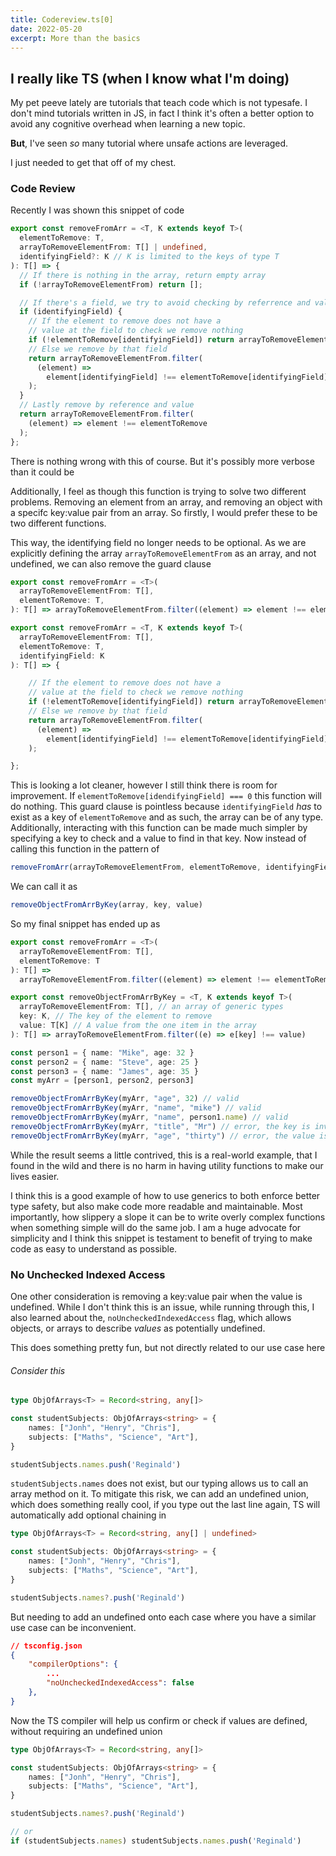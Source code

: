 ```yaml
---
title: Codereview.ts[0]
date: 2022-05-20
excerpt: More than the basics
---
```


## I really like TS (when I know what I'm doing)
My pet peeve lately are tutorials that teach code which is not typesafe. I don't mind tutorials written in JS, in fact I think it's often a better option to avoid any cognitive overhead when learning a new topic.

**But**, I've seen *so* many tutorial where unsafe actions are leveraged.

I just needed to get that off of my chest.

### Code Review

Recently I was shown this snippet of code

```ts
export const removeFromArr = <T, K extends keyof T>(
  elementToRemove: T,
  arrayToRemoveElementFrom: T[] | undefined,
  identifyingField?: K // K is limited to the keys of type T
): T[] => {
  // If there is nothing in the array, return empty array
  if (!arrayToRemoveElementFrom) return [];

  // If there's a field, we try to avoid checking by referrence and value
  if (identifyingField) {
    // If the element to remove does not have a 
    // value at the field to check we remove nothing
    if (!elementToRemove[identifyingField]) return arrayToRemoveElementFrom;
    // Else we remove by that field
    return arrayToRemoveElementFrom.filter(
      (element) =>
        element[identifyingField] !== elementToRemove[identifyingField]
    );
  }
  // Lastly remove by reference and value
  return arrayToRemoveElementFrom.filter(
    (element) => element !== elementToRemove
  );
};
```

There is nothing wrong with this of course. But it's possibly more verbose than it could be 

Additionally, I feel as though this function is trying to solve two different problems. Removing an element from an array, and removing an object with a specifc key:value pair from an array. So firstly, I would prefer these to be two different functions.

This way, the identifying field no longer needs to be optional. As we are explicitly defining the array ``arrayToRemoveElementFrom`` as an array, and not undefined, we can also remove the guard clause

```ts
export const removeFromArr = <T>(
  arrayToRemoveElementFrom: T[],
  elementToRemove: T,
): T[] => arrayToRemoveElementFrom.filter((element) => element !== elementToRemove)

export const removeFromArr = <T, K extends keyof T>(
  arrayToRemoveElementFrom: T[],
  elementToRemove: T,
  identifyingField: K
): T[] => {

    // If the element to remove does not have a 
    // value at the field to check we remove nothing
    if (!elementToRemove[identifyingField]) return arrayToRemoveElementFrom;
    // Else we remove by that field
    return arrayToRemoveElementFrom.filter(
      (element) =>
        element[identifyingField] !== elementToRemove[identifyingField]
    );

};
```

This is looking a lot cleaner, however I still think there is room for improvement. If `elementToRemove[idendifyingField] === 0` this function will do nothing. This guard clause is pointless because ``identifyingField`` *has* to exist as a key of ``elementToRemove`` and as such, the array can be of any type. Additionally, interacting with this function can be made much simpler by specifying a key to check and a value to find in that key. Now instead of calling this function in the pattern of

```ts
removeFromArr(arrayToRemoveElementFrom, elementToRemove, identifyingField)
```
We can call it as
```ts
removeObjectFromArrByKey(array, key, value)
```

So my final  snippet has ended up as 

```ts
export const removeFromArr = <T>(
  arrayToRemoveElementFrom: T[],
  elementToRemove: T
): T[] =>
  arrayToRemoveElementFrom.filter((element) => element !== elementToRemove)

export const removeObjectFromArrByKey = <T, K extends keyof T>(
  arrayToRemoveElementFrom: T[], // an array of generic types
  key: K, // The key of the element to remove
  value: T[K] // A value from the one item in the array 
): T[] => arrayToRemoveElementFrom.filter((e) => e[key] !== value)

const person1 = { name: "Mike", age: 32 }
const person2 = { name: "Steve", age: 25 }
const person3 = { name: "James", age: 35 }
const myArr = [person1, person2, person3]

removeObjectFromArrByKey(myArr, "age", 32) // valid
removeObjectFromArrByKey(myArr, "name", "mike") // valid
removeObjectFromArrByKey(myArr, "name", person1.name) // valid
removeObjectFromArrByKey(myArr, "title", "Mr") // error, the key is invalid
removeObjectFromArrByKey(myArr, "age", "thirty") // error, the value is of the wrong type
```
While the result seems a little contrived, this is a real-world example, that I found in the wild and there is no harm in having utility functions to make our lives easier.

I think this is a good example of how to use generics to both enforce better type safety, but also make code more readable and maintainable. Most importantly, how slippery a slope it can be to write overly complex functions when something simple will do the same job. I am a huge advocate for simplicity and I think this snippet is testament to benefit of trying to make code as easy to understand as possible.

### No Unchecked Indexed Access

One other consideration is removing a key:value pair when the value is undefined. While I don't think this is an issue, while running through this, I also learned about the, ``noUncheckedIndexedAccess`` flag, which allows objects, or arrays to describe *values* as potentially undefined.

This does something pretty fun, but not directly related to our use case here

###### Consider this
```ts
type ObjOfArrays<T> = Record<string, any[]>

const studentSubjects: ObjOfArrays<string> = {
	names: ["Jonh", "Henry", "Chris"],
	subjects: ["Maths", "Science", "Art"],
}  

studentSubjects.names.push('Reginald')
```

``studentSubjects.names`` does not exist, but our typing allows us to call an array method on it. To mitigate this risk, we can add an undefined union, which does something really cool, if you type out the last line again, TS will automatically add optional chaining in

```ts
type ObjOfArrays<T> = Record<string, any[] | undefined>

const studentSubjects: ObjOfArrays<string> = {
	names: ["Jonh", "Henry", "Chris"],
	subjects: ["Maths", "Science", "Art"],
}  

studentSubjects.names?.push('Reginald')
```

But needing to add an undefined onto each case where you have a similar use case can be inconvenient.

```json
// tsconfig.json
{
	"compilerOptions": {
		...
		"noUncheckedIndexedAccess": false
	},
}

```
Now the TS compiler will help us confirm or check if values are defined, without requiring an undefined union

```ts
type ObjOfArrays<T> = Record<string, any[]>

const studentSubjects: ObjOfArrays<string> = {
	names: ["Jonh", "Henry", "Chris"],
	subjects: ["Maths", "Science", "Art"],
}  

studentSubjects.names?.push('Reginald')

// or
if (studentSubjects.names) studentSubjects.names.push('Reginald')
```

